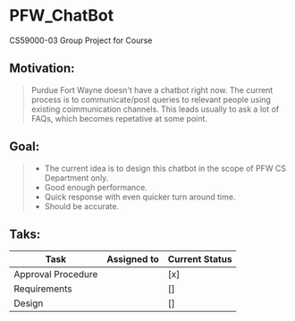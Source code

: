 # PFW_ChatBot

CS59000-03 Group Project for Course

## Motivation:
> Purdue Fort Wayne doesn't have a chatbot right now. The current process is to communicate/post queries to relevant people using existing coimmunication channels. This leads usually to ask a lot of FAQs, which becomes repetative at some point.

## Goal:
> * The current idea is to design this chatbot in the scope of PFW CS Department only.
> * Good enough performance.
> * Quick response with even quicker turn around time.
> * Should be accurate.

## Taks:
| Task           | Assigned to   | Current Status | 
|----------------|---------------|----------------|
|Approval Procedure||[x]|
|Requirements||[]|
|Design||[]|
